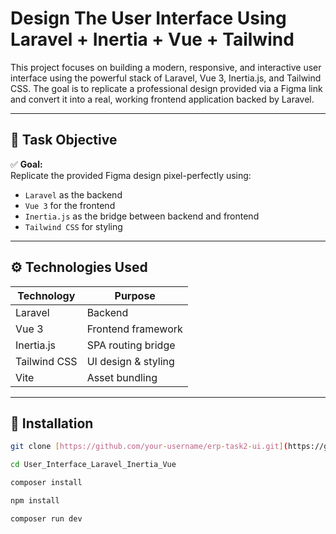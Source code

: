 # Design The User Interface Using Laravel + Inertia + Vue + Tailwind

This project focuses on building a modern, responsive, and interactive user interface using the powerful stack of Laravel, Vue 3, Inertia.js, and Tailwind CSS.
The goal is to replicate a professional design provided via a Figma link and convert it into a real, working frontend application backed by Laravel.

---

## 🎯 Task Objective

✅ **Goal:**  
Replicate the provided Figma design pixel-perfectly using:

- `Laravel` as the backend
- `Vue 3` for the frontend
- `Inertia.js` as the bridge between backend and frontend
- `Tailwind CSS` for styling

---

## ⚙️ Technologies Used

| Technology  | Purpose              |
|-------------|----------------------|
| Laravel     | Backend              |
| Vue 3       | Frontend framework   |
| Inertia.js  | SPA routing bridge   |
| Tailwind CSS| UI design & styling  |
| Vite        | Asset bundling       |

---

## 🚀 Installation

```bash
git clone [https://github.com/your-username/erp-task2-ui.git](https://github.com/xSAMRATx/User_Interface_Laravel_Inertia_Vue.git)

cd User_Interface_Laravel_Inertia_Vue

composer install

npm install

composer run dev
